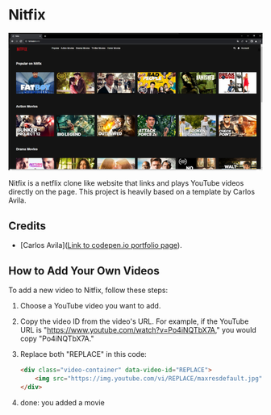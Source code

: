 # Nitfix

![Nitfix](https://github.com/Ppaja/nitfix/raw/main/screen.jpg)


Nitfix is a netflix clone like website that links and plays YouTube videos directly on the page. This project is heavily based on a template by Carlos Avila.

## Credits

- [Carlos Avila]([Link to codepen.io portfolio page](https://codepen.io/cb2307/full/NzaOrm)).

## How to Add Your Own Videos

To add a new video to Nitfix, follow these steps:

1. Choose a YouTube video you want to add.
2. Copy the video ID from the video's URL. For example, if the YouTube URL is "https://www.youtube.com/watch?v=Po4iNQTbX7A," you would copy "Po4iNQTbX7A." 

3. Replace both "REPLACE" in this code:

   ```html
   <div class="video-container" data-video-id="REPLACE">
       <img src="https://img.youtube.com/vi/REPLACE/maxresdefault.jpg" alt="YouTube Video Thumbnail">
   </div>
   
4. done: you added a movie
